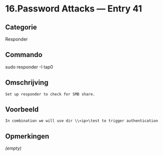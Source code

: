 # 16.Password Attacks — Entry 41

## Categorie

Responder

## Commando

sudo responder -I tap0

## Omschrijving

```
Set up responder to check for SMB share.
```

## Voorbeeld

```
In combination we will use dir \\<ip>\test to trigger authentication
```

## Opmerkingen

_(empty)_


